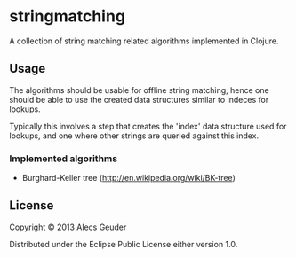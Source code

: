 # stringmatching
A collection of string matching related algorithms implemented in Clojure.

## Usage
The algorithms should be usable for offline string matching, hence one should
be able to use the created data structures similar to indeces for lookups.

Typically this involves a step that creates the 'index' data structure used
for lookups, and one where other strings are queried against this index.

### Implemented algorithms
- Burghard-Keller tree (http://en.wikipedia.org/wiki/BK-tree)

## License

Copyright © 2013 Alecs Geuder

Distributed under the Eclipse Public License either version 1.0.
